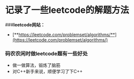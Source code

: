 # 记录了一些leetcode的解题方法

###**leetcode网站：**
- [**https://leetcode.com/problemset/algorithms/**](https://leetcode.com/problemset/algorithms/)


### 码农农闲时做leetcode题有一些好处

- 做一做算法，锻炼了脑筋
- 对C++新手来说，顺便学习了下C++


